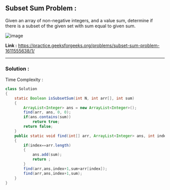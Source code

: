 ## Subset Sum Problem :
Given an array of non-negative integers, and a value sum, determine if there is a subset of the given set with sum equal to given sum. 

![image](https://user-images.githubusercontent.com/23376002/166868882-37952729-02f7-4325-a691-1ef5eb200c5b.png)


**Link :** https://practice.geeksforgeeks.org/problems/subset-sum-problem-1611555638/1/

-------------------------------------------------------------------------------------------------------------------------------------------------------


### Solution :

Time Complexity :


```java
class Solution
{
    static Boolean isSubsetSum(int N, int arr[], int sum)
    {
        ArrayList<Integer> ans = new ArrayList<Integer>();
        find(arr, ans, 0, 0);
        if(ans.contains(sum))
            return true;
        return false;
    }
    public static void find(int[] arr, ArrayList<Integer> ans, int index, int sum)
    {
        if(index==arr.length)
        {
            ans.add(sum);
            return ;
        }
        find(arr,ans,index+1,sum+arr[index]);
        find(arr,ans,index+1,sum);
    }
}
```



